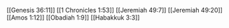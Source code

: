 [[Genesis 36:11]]
[[1 Chronicles 1:53]]
[[Jeremiah 49:7]]
[[Jeremiah 49:20]]
[[Amos 1:12]]
[[Obadiah 1:9]]
[[Habakkuk 3:3]]
